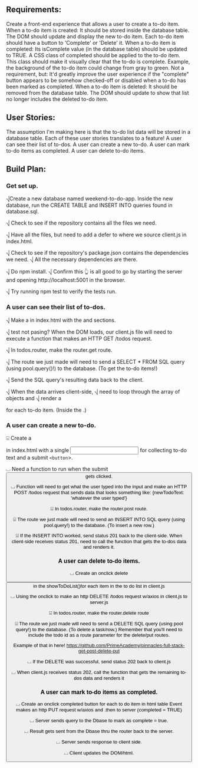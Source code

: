 ## Requirements:
Create a front-end experience that allows a user to create a to-do item.
When a to-do item is created:
It should be stored inside the database table.
The DOM should update and display the new to-do item.
Each to-do item should have a button to 'Complete' or 'Delete' it.
When a to-do item is completed:
Its isComplete value (in the database table) should be updated to TRUE.
A CSS class of completed should be applied to the to-do item.
This class should make it visually clear that the to-do is complete.
Example, the background of the to-do item could change from gray to green.
Not a requirement, but: It'd greatly improve the user experience if the "complete" button appears to be somehow checked-off or disabled when a to-do has been marked as completed.
When a to-do item is deleted:
It should be removed from the database table.
The DOM should update to show that list no longer includes the deleted to-do item.
## User Stories:
The assumption I'm making here is that the to-do list data will be stored in a database table.
Each of these user stories translates to a feature!
A user can see their list of to-dos.
A user can create a new to-do.
A user can mark to-do items as completed.
A user can delete to-do items.
## Build Plan:

### Get set up.

⎷Create a new database named weekend-to-do-app.
Inside the new database, run the CREATE TABLE and INSERT INTO queries found in database.sql.

⎷ Check to see if the repository contains all the files we need.

⎷ Have all the files, but need to add a defer to where we source client.js in index.html.

⎷ Check to see if the repository's package.json contains the dependencies we need.
⎷ All the necessary dependencies are there.

⎷ Do npm install.
⎷ Confirm this :point_up_2: is all good to go by starting the server and opening http://localhost:5001 in the browser.

⎷ Try running npm test to verify the tests run.

### A user can see their list of to-dos.

⎷ Make a <table> in index.html with the <thead> and <tbody> sections.

⎷ test not pasing? When the DOM loads, our client.js file will need to execute a function that makes an HTTP GET /todos request.

⎷ In todos.router, make the router.get route.

⎷ The route we just made will need to send a SELECT * FROM SQL query (using pool.query()!) to the database. (To get the to-do items!)

⎷ Send the SQL query's resulting data back to the client.

⎷ When the data arrives client-side, 
⎷ need to loop through the array of objects and 
⎷ render a <tr> for each to-do item. (Inside the <tbody>.)

### A user can create a new to-do.

⌻ Create a <form> in index.html with a single <input> for collecting to-do text and a submit `<button`>.

⌴ Need a function to run when the submit <button> gets clicked.

⌴ Function will need to get 
what the user typed into the input and make an HTTP POST /todos request that sends data that looks something like:
{newTodoText: 'whatever the user typed'}

⌻ In todos.router, make the router.post route.

⌻ The route we just made will need to send an INSERT INTO SQL query (using pool.query!) to the database. (To insert a new row.)

⌻ If the INSERT INTO worked, send status 201 back to the client-side.
When client-side receives status 201, need to call the function that gets the to-dos data and renders it.

### A user can delete to-do items.


⌴ Create an onclick delete <button> in the showToDoList()for each item in the to do list in client.js   

⌴ Using the onclick to make an http DELETE /todos request w/axios in client.js to server.js


⌻ In todos.router, make the router.delete route

⌻ The route we just made will need to send a DELETE SQL query (using pool query!) to the database. (To delete a task/row.)  Remember that you'll need to include the todo id as a route parameter for the delete/put routes. 

Example of that in here!
https://github.com/PrimeAcademy/pinnacles-full-stack-get-post-delete-put

⌴ If the DELETE was successful, send status 202 back to client.js

⌴ When client.js receives status 202, call the function that gets the remaining to-dos data and renders it

### A user can mark to-do items as completed.

⌴ Create an onclick completed button for each to do item in html table
Event makes an http PUT request w/axios and .then to server (completed = TRUE)

⌴ Server sends query to the Dbase to mark as complete = true.

⌴ Result gets sent from the Dbase thru the router back to the server.

⌴ Server sends response to client side. 

⌴ Client updates the DOM/html.